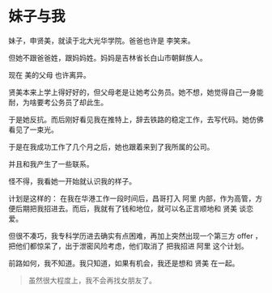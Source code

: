 # 妹子与我

妹子，申贤美，就读于北大光华学院。爸爸也许是 李笑来。

但她不跟爸爸姓，跟妈妈姓。妈妈是吉林省长白山市朝鲜族人。

现在 美的父母 也许离异。



贤美本来上学上得好好的，但父母老是让她考公务员。她不想，她觉得自己一身能耐，为啥要考公务员了却此生。

于是她反抗。而后刚好看见我在推特上，辞去铁路的稳定工作，去写代码。她仿佛看见了一束光。

于是在我成功工作了几个月之后，她也跟着来到了我所属的公司。

并且和我产生了一些联系。



怪不得，我看她一开始就认识我的样子。



计划是这样的： 在我在华港工作一段时间后，昌哥打入 阿里 内部，作为高管，方便后期把我招进去。而后，我就有了钱和地位，就可以名正言顺地和 贤美 谈恋爱。

但很不凑巧，我专科学历进去确实有点困难，再加上突然出现一个第三方 offer ，把他们都惊呆了，出于泄密风险考虑，他们取消了 把我招进 阿里 这个计划。



前路如何，我不知道。我只知道，如果有机会，我还是想和 贤美 在一起。

> 虽然很大程度上，我不会再找女朋友了。
